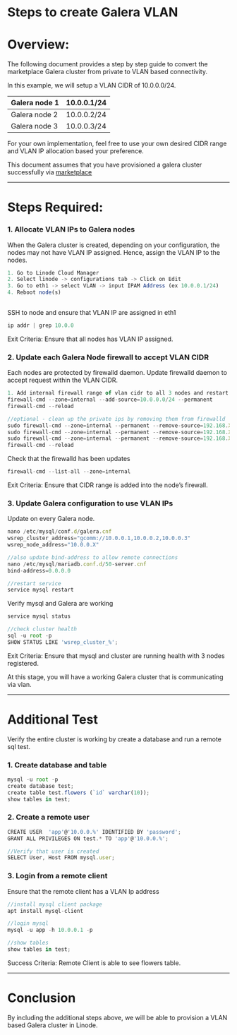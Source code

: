 # Steps to create Galera VLAN

# Overview:

The following document provides a step by step guide to convert the marketplace Galera cluster from private to VLAN based connectivity.

In this example, we will setup a VLAN CIDR of 10.0.0.0/24.

| Galera node 1 | 10.0.0.1/24 |
| --- | --- |
| Galera node 2 | 10.0.0.2/24 |
| Galera node 3 | 10.0.0.3/24 |

For your own implementation, feel free to use your own desired CIDR range and VLAN IP allocation based your preference.

This document assumes that you have provisioned a galera cluster successfully via [marketplace](https://www.linode.com/docs/products/tools/marketplace/guides/galera-cluster/)

---

# Steps Required:

### 1. Allocate VLAN IPs to Galera nodes

When the Galera cluster is created, depending on your configuration, the nodes may not have VLAN IP assigned. Hence, assign the VLAN IP to the nodes.

```jsx
1. Go to Linode Cloud Manager
2. Select linode -> configurations tab -> Click on Edit
3. Go to eth1 -> select VLAN -> input IPAM Address (ex 10.0.0.1/24)
4. Reboot node(s)
		
```

SSH to node and ensure that VLAN IP are assigned in eth1

```jsx
ip addr | grep 10.0.0
```

Exit Criteria: Ensure that all nodes has VLAN IP assigned.

### 2. Update each Galera Node firewall to accept VLAN CIDR

Each nodes are protected by firewalld daemon. Update firewalld daemon to accept request within the VLAN CIDR.

```jsx
1. Add internal firewall range of vlan cidr to all 3 nodes and restart each firewall service
firewall-cmd --zone=internal --add-source=10.0.0.0/24 --permanent
firewall-cmd --reload

//optional - clean up the private ips by removing them from firewalld
sudo firewall-cmd --zone=internal --permanent --remove-source=192.168.XX.XX/32 
sudo firewall-cmd --zone=internal --permanent --remove-source=192.168.XX.XX/32 
sudo firewall-cmd --zone=internal --permanent --remove-source=192.168.XX.XX/32 
firewall-cmd --reload
```

Check that the firewalld has been updates

```jsx
firewall-cmd --list-all --zone=internal
```

Exit Criteria: Ensure that CIDR range is added into the node’s firewall.

### 3. Update Galera configuration to use VLAN IPs

Update on every Galera node.

```jsx
nano /etc/mysql/conf.d/galera.cnf
wsrep_cluster_address="gcomm://10.0.0.1,10.0.0.2,10.0.0.3"
wsrep_node_address="10.0.0.X"

//also update bind-address to allow remote connections
nano /etc/mysql/mariadb.conf.d/50-server.cnf
bind-address=0.0.0.0

//restart service
service mysql restart
```

Verify mysql and Galera are working

```jsx
service mysql status

//check cluster health
sql -u root -p
SHOW STATUS LIKE 'wsrep_cluster_%';
```

Exit Criteria: Ensure that mysql and cluster are running health with 3 nodes registered.

At this stage, you will have a working Galera cluster that is communicating via vlan.

---

# Additional Test

Verify the entire cluster is working by create a database and run a remote sql test.

### 1. Create database and table

```jsx
mysql -u root -p 
create database test;
create table test.flowers (`id` varchar(10));
show tables in test;
```

### 2. Create a remote user

```jsx
CREATE USER  'app'@'10.0.0.%' IDENTIFIED BY 'password';
GRANT ALL PRIVILEGES ON test.* TO 'app'@'10.0.0.%';

//Verify that user is created
SELECT User, Host FROM mysql.user;
```

### 3. Login from a remote client

Ensure that the remote client has a VLAN Ip address

```jsx
//install mysql client package
apt install mysql-client

//login mysql
mysql -u app -h 10.0.0.1 -p

//show tables
show tables in test;

```

Success Criteria: Remote Client is able to see flowers table.

---

# Conclusion

By including the additional steps above, we will be able to provision a VLAN based Galera cluster in Linode.
